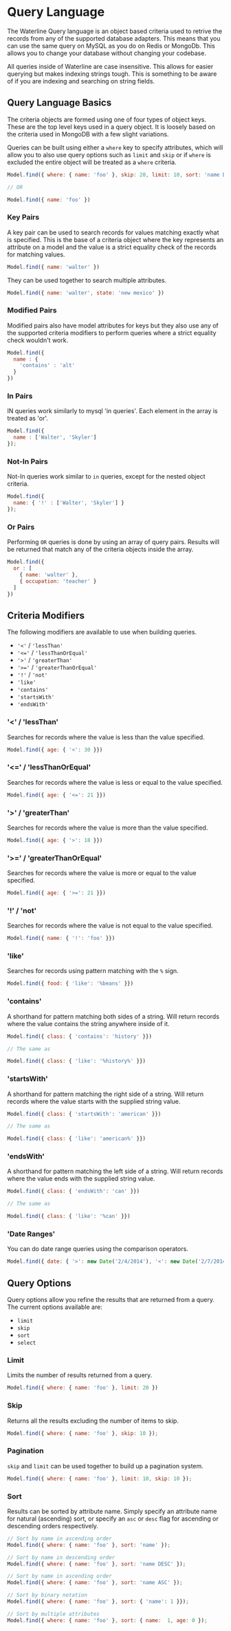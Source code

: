 # Query Language

The Waterline Query language is an object based criteria used to retrive the records from any of
the supported database adapters. This means that you can use the same query on MySQL as you do on
Redis or MongoDb. This allows you to change your database without changing your codebase.

All queries inside of Waterline are case insensitive. This allows for easier querying but makes
indexing strings tough. This is something to be aware of if you are indexing and searching on string
fields.

## Query Language Basics

The criteria objects are formed using one of four types of object keys. These are the top level
keys used in a query object. It is loosely based on the criteria used in MongoDB with a few slight
variations.

Queries can be built using either a `where` key to specify attributes, which will allow you to also
use query options such as `limit` and `skip` or if `where` is excluded the entire object will be
treated as a `where` criteria.

```javascript
Model.find({ where: { name: 'foo' }, skip: 20, limit: 10, sort: 'name DESC' });

// OR

Model.find({ name: 'foo' })
```

### Key Pairs

A key pair can be used to search records for values matching exactly what is specified. This is the
base of a criteria object where the key represents an attribute on a model and the value is a strict
equality check of the records for matching values.

```javascript
Model.find({ name: 'walter' })
```

They can be used together to search multiple attributes.

```javascript
Model.find({ name: 'walter', state: 'new mexico' })
```

### Modified Pairs

Modified pairs also have model attributes for keys but they also use any of the supported criteria
modifiers to perform queries where a strict equality check wouldn't work.

```javascript
Model.find({
  name : {
    'contains' : 'alt'
  }
})
```

### In Pairs

IN queries work similarly to mysql 'in queries'. Each element in the array is treated as 'or'.

```javascript
Model.find({
  name : ['Walter', 'Skyler']
});
```

### Not-In Pairs

Not-In queries work similar to `in` queries, except for the nested object criteria.

```javascript
Model.find({
  name: { '!' : ['Walter', 'Skyler'] }
});
```

### Or Pairs

Performing `OR` queries is done by using an array of query pairs. Results will be returned that
match any of the criteria objects inside the array.

```javascript
Model.find({
  or : [
    { name: 'walter' },
    { occupation: 'teacher' }
  ]
})
```

## Criteria Modifiers

The following modifiers are available to use when building queries.

* `'<'` / `'lessThan'`
* `'<='` / `'lessThanOrEqual'`
* `'>'` / `'greaterThan'`
* `'>='` / `'greaterThanOrEqual'`
* `'!'` / `'not'`
* `'like'`
* `'contains'`
* `'startsWith'`
* `'endsWith'`


### '<' / 'lessThan'

Searches for records where the value is less than the value specified.

```javascript
Model.find({ age: { '<': 30 }})
```

### '<=' / 'lessThanOrEqual'

Searches for records where the value is less or equal to the value specified.

```javascript
Model.find({ age: { '<=': 21 }})
```

### '>' / 'greaterThan'

Searches for records where the value is more than the value specified.

```javascript
Model.find({ age: { '>': 18 }})
```

### '>=' / 'greaterThanOrEqual'

Searches for records where the value is more or equal to the value specified.

```javascript
Model.find({ age: { '>=': 21 }})
```

### '!' / 'not'

Searches for records where the value is not equal to the value specified.

```javascript
Model.find({ name: { '!': 'foo' }})
```

### 'like'

Searches for records using pattern matching with the `%` sign.

```javascript
Model.find({ food: { 'like': '%beans' }})
```

### 'contains'

A shorthand for pattern matching both sides of a string. Will return records where the value
contains the string anywhere inside of it.

```javascript
Model.find({ class: { 'contains': 'history' }})

// The same as

Model.find({ class: { 'like': '%history%' }})
```

### 'startsWith'

A shorthand for pattern matching the right side of a string. Will return records where the value
starts with the supplied string value.

```javascript
Model.find({ class: { 'startsWith': 'american' }})

// The same as

Model.find({ class: { 'like': 'american%' }})
```

### 'endsWith'

A shorthand for pattern matching the left side of a string. Will return records where the value
ends with the supplied string value.

```javascript
Model.find({ class: { 'endsWith': 'can' }})

// The same as

Model.find({ class: { 'like': '%can' }})
```

### 'Date Ranges'

You can do date range queries using the comparison operators.

```javascript
Model.find({ date: { '>': new Date('2/4/2014'), '<': new Date('2/7/2014') } })
```

## Query Options

Query options allow you refine the results that are returned from a query. The current options
available are:

* `limit`
* `skip`
* `sort`
* `select`

### Limit

Limits the number of results returned from a query.

```javascript
Model.find({ where: { name: 'foo' }, limit: 20 })
```

### Skip

Returns all the results excluding the number of items to skip.

```javascript
Model.find({ where: { name: 'foo' }, skip: 10 });
```

### Pagination

`skip` and `limit` can be used together to build up a pagination system.

```javascript
Model.find({ where: { name: 'foo' }, limit: 10, skip: 10 });
```

### Sort

Results can be sorted by attribute name. Simply specify an attribute name for natural (ascending)
sort, or specify an `asc` or `desc` flag for ascending or descending orders respectively.

```javascript
// Sort by name in ascending order
Model.find({ where: { name: 'foo' }, sort: 'name' });

// Sort by name in descending order
Model.find({ where: { name: 'foo' }, sort: 'name DESC' });

// Sort by name in ascending order
Model.find({ where: { name: 'foo' }, sort: 'name ASC' });

// Sort by binary notation
Model.find({ where: { name: 'foo' }, sort: { 'name': 1 }});

// Sort by multiple attributes
Model.find({ where: { name: 'foo' }, sort: { name:  1, age: 0 });
```
